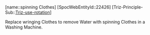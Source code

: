 ﻿---
type: TrizExample
aliases:
- spinning Clothes
license: CC BY-SA 4.0
copyright: https://github.com/SpocWeb
IsDeleted: false
IsReadOnly: false
Confidential: public
tags: 
- Triz/Principle/Example
---
[name::spinning Clothes]
[SpocWebEntityId::22426]
[Triz-Principle-Sub::[Triz-use-rotation](tech/Triz/Sub/Triz-use-rotation.md)]

Replace wringing Clothes to remove Water with spinning Clothes in a Washing Machine.